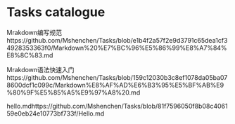 # Tasks  catalogue
Mrakdown编写规范https://github.com/Mshenchen/Tasks/blob/e1b4f2a57f2e9d3791c65dea1cf34928353363f0/Markdown%20%E7%BC%96%E5%86%99%E8%A7%84%E8%8C%83.md

Mrakdown语法快速入门https://github.com/Mshenchen/Tasks/blob/159c12030b3c8ef1078da05ba078600dcf1c099c/Markdown%E8%AF%AD%E6%B3%95%E5%BF%AB%E9%80%9F%E5%85%A5%E9%97%A8%20.md

hello.mdhttps://github.com/Mshenchen/Tasks/blob/81f7596050f8b08c406159e0eb24e10773bf733f/Hello.md
